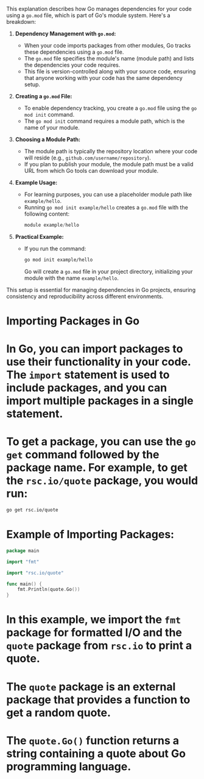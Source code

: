 This explanation describes how Go manages dependencies for your code using a `go.mod` file, which is part of Go's module system. Here's a breakdown:

1. **Dependency Management with `go.mod`:**
   - When your code imports packages from other modules, Go tracks these dependencies using a `go.mod` file.
   - The `go.mod` file specifies the module's name (module path) and lists the dependencies your code requires.
   - This file is version-controlled along with your source code, ensuring that anyone working with your code has the same dependency setup.

2. **Creating a `go.mod` File:**
   - To enable dependency tracking, you create a `go.mod` file using the `go mod init` command.
   - The `go mod init` command requires a module path, which is the name of your module.

3. **Choosing a Module Path:**
   - The module path is typically the repository location where your code will reside (e.g., `github.com/username/repository`).
   - If you plan to publish your module, the module path must be a valid URL from which Go tools can download your module.

4. **Example Usage:**
   - For learning purposes, you can use a placeholder module path like `example/hello`.
   - Running `go mod init example/hello` creates a `go.mod` file with the following content:
     ```go
     module example/hello
     ```

5. **Practical Example:**
   - If you run the command:
     ```bash
     go mod init example/hello
     ```
     Go will create a `go.mod` file in your project directory, initializing your module with the name `example/hello`.

This setup is essential for managing dependencies in Go projects, ensuring consistency and reproducibility across different environments.

# Importing Packages in Go
# In Go, you can import packages to use their functionality in your code. The `import` statement is used to include packages, and you can import multiple packages in a single statement.
# To get a package, you can use the `go get` command followed by the package name. For example, to get the `rsc.io/quote` package, you would run:
```bash
go get rsc.io/quote
```
# Example of Importing Packages:
```go
package main

import "fmt"

import "rsc.io/quote"

func main() {
    fmt.Println(quote.Go())
}
```
# In this example, we import the `fmt` package for formatted I/O and the `quote` package from `rsc.io` to print a quote.
# The `quote` package is an external package that provides a function to get a random quote.
# The `quote.Go()` function returns a string containing a quote about Go programming language.